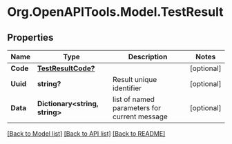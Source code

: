 # Org.OpenAPITools.Model.TestResult

## Properties

Name | Type | Description | Notes
------------ | ------------- | ------------- | -------------
**Code** | [**TestResultCode?**](TestResultCode.md) |  | [optional] 
**Uuid** | **string?** | Result unique identifier | [optional] 
**Data** | **Dictionary&lt;string, string&gt;** | list of named parameters for current message | [optional] 

[[Back to Model list]](../README.md#documentation-for-models) [[Back to API list]](../README.md#documentation-for-api-endpoints) [[Back to README]](../README.md)

